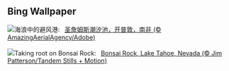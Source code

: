 ## Bing Wallpaper
![](https://www.bing.com/th?id=OHR.StJamesPool_ZH-CN5930624359_UHD.jpg&w=1000)海浪中的避风港:&nbsp;&ensp;[圣詹姆斯潮汐池，开普敦，南非 (© AmazingAerialAgency/Adobe)](https://www.bing.com/th?id=OHR.StJamesPool_ZH-CN5930624359_UHD.jpg)
<br><br/>
![](https://www.bing.com/th?id=OHR.LakeTahoeRock_EN-US8513392756_UHD.jpg&w=1000)Taking root on Bonsai Rock:&nbsp;&ensp;[Bonsai Rock, Lake Tahoe, Nevada (© Jim Patterson/Tandem Stills + Motion)](https://www.bing.com/th?id=OHR.LakeTahoeRock_EN-US8513392756_UHD.jpg)
<br><br/>
